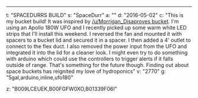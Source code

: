 ---
t: "SPACEDURRS BUILD"
s: "SpaceDurr"
a: ""
d: "2016-05-02"
c: "This is my bucket build! It was inspired by <a href='/u/Morrigan_Disapproves'>/u/Morrigan_Disaproves bucket</a>. I'm using an Apollo 180W UFO and I recently picked up some warm white LED strips that I'll install this weekend. I reversed the fan and mounted it with spacers to a bucket lid and secured it in a spacer. I then added a 4' outlet to connect to the flex duct. I also removed the power input from the UFO and integrated it into the lid for a cleaner look.
I might even try to do something with arduino which could use the controllers to trigger alerts if it falls outside of range. That's something for the future though.
Finding out about space buckets has reignited my love of hydroponics"
v: "2770"
g: "5gal,arduino,inline,ufo180"

z: "B009LCEUEK,B00FGFW0XO,B01339F06I"
